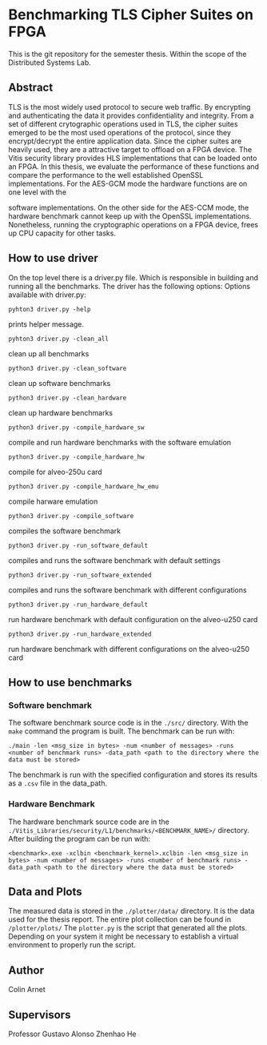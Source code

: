 
  

# Benchmarking TLS Cipher Suites on FPGA

This is the git repository for the semester thesis. Within the scope of the Distributed Systems Lab.

## Abstract

TLS is the most widely used protocol to secure web traffic. By encrypting and authenticating the data it provides confidentiality and integrity. From a set of different crytographic operations used in TLS, the cipher suites emerged to be the most used operations of the protocol, since they encrypt/decrypt the entire application data. Since the cipher suites are heavily used, they are a attractive target to offload on a FPGA device. The Vitis security library provides HLS implementations that can be loaded onto an FPGA. In this thesis, we evaluate the performance of these functions and compare the performance to the well established OpenSSL implementations. For the AES-GCM mode the hardware functions are on one level with the

software implementations. On the other side for the AES-CCM mode, the hardware benchmark cannot keep up with the OpenSSL implementations. Nonetheless, running the cryptographic operations on a FPGA device, frees up CPU capacity for other tasks.

## How to use driver
On the top level there is a driver.py file. Which is responsible in building and running all the benchmarks. The driver has the following options:
Options available with driver.py:

`pyhton3 driver.py -help`

prints helper message.

`pyhton3 driver.py -clean_all`

clean up all benchmarks

`python3 driver.py -clean_software`

clean up software benchmarks

`python3 driver.py -clean_hardware`

clean up hardware benchmarks

`python3 driver.py -compile_hardware_sw`

compile and run hardware benchmarks with the software emulation

`python3 driver.py -compile_hardware_hw`

compile for alveo-250u card

`python3 driver.py -compile_hardware_hw_emu`

compile harware emulation

`python3 driver.py -compile_software`

compiles the software benchmark

`python3 driver.py -run_software_default`

compiles and runs the software benchmark with default settings

`python3 driver.py -run_software_extended`

compiles and runs the software benchmark with different configurations

`python3 driver.py -run_hardware_default`

run hardware benchmark with default configuration on the alveo-u250 card

`python3 driver.py -run_hardware_extended`

run hardware benchmark with different configurations on the alveo-u250 card

## How to use benchmarks
### Software benchmark
The software benchmark source code is in the `./src/` directory. With the `make` command the program is built.
The benchmark can be run with:

`./main -len <msg_size in bytes> -num <number of messages> -runs <number of benchmark runs> -data_path <path to the directory where the data must be stored>`

The benchmark is run with the specified configuration and stores its results as a `.csv` file in the data_path.
### Hardware Benchmark
The hardware benchmark source code are in the `./Vitis_Libraries/security/L1/benchmarks/<BENCHMARK_NAME>/` directory. After building the program can be run with:

`<benchmark>.exe -xclbin <benchmark_kernel>.xclbin -len <msg_size in bytes> -num <number of messages> -runs <number of benchmark runs> -data_path <path to the directory where the data must be stored>`

## Data and Plots
The measured data is stored in the `./plotter/data/` directory. It is the data used for the thesis report.
The entire plot collection can be found in `/plotter/plots/`
The `plotter.py` is the script that generated all the plots. Depending on your system it might be necessary to establish a virtual environment to properly run the script.
## Author
Colin Arnet
## Supervisors
Professor Gustavo Alonso
Zhenhao He

